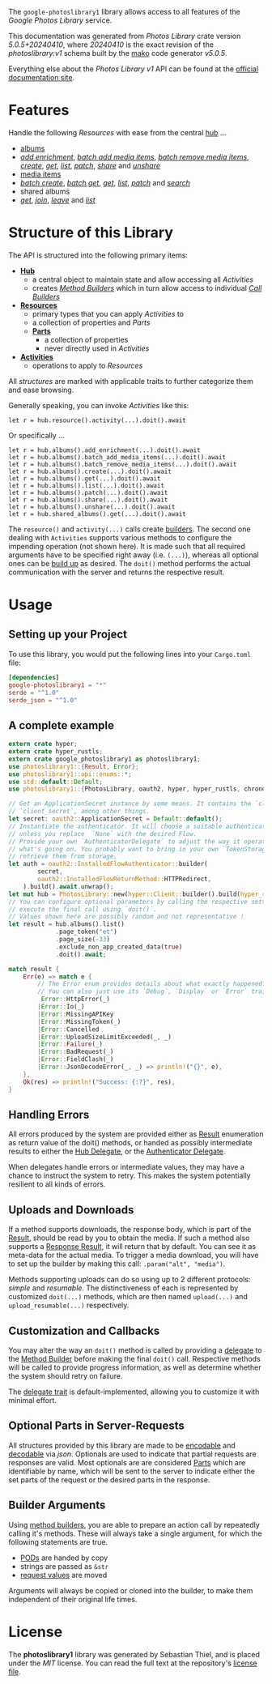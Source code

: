 <!---
DO NOT EDIT !
This file was generated automatically from 'src/generator/templates/api/README.md.mako'
DO NOT EDIT !
-->
The `google-photoslibrary1` library allows access to all features of the *Google Photos Library* service.

This documentation was generated from *Photos Library* crate version *5.0.5+20240410*, where *20240410* is the exact revision of the *photoslibrary:v1* schema built by the [mako](http://www.makotemplates.org/) code generator *v5.0.5*.

Everything else about the *Photos Library* *v1* API can be found at the
[official documentation site](https://developers.google.com/photos/).
# Features

Handle the following *Resources* with ease from the central [hub](https://docs.rs/google-photoslibrary1/5.0.5+20240410/google_photoslibrary1/PhotosLibrary) ...

* [albums](https://docs.rs/google-photoslibrary1/5.0.5+20240410/google_photoslibrary1/api::Album)
 * [*add enrichment*](https://docs.rs/google-photoslibrary1/5.0.5+20240410/google_photoslibrary1/api::AlbumAddEnrichmentCall), [*batch add media items*](https://docs.rs/google-photoslibrary1/5.0.5+20240410/google_photoslibrary1/api::AlbumBatchAddMediaItemCall), [*batch remove media items*](https://docs.rs/google-photoslibrary1/5.0.5+20240410/google_photoslibrary1/api::AlbumBatchRemoveMediaItemCall), [*create*](https://docs.rs/google-photoslibrary1/5.0.5+20240410/google_photoslibrary1/api::AlbumCreateCall), [*get*](https://docs.rs/google-photoslibrary1/5.0.5+20240410/google_photoslibrary1/api::AlbumGetCall), [*list*](https://docs.rs/google-photoslibrary1/5.0.5+20240410/google_photoslibrary1/api::AlbumListCall), [*patch*](https://docs.rs/google-photoslibrary1/5.0.5+20240410/google_photoslibrary1/api::AlbumPatchCall), [*share*](https://docs.rs/google-photoslibrary1/5.0.5+20240410/google_photoslibrary1/api::AlbumShareCall) and [*unshare*](https://docs.rs/google-photoslibrary1/5.0.5+20240410/google_photoslibrary1/api::AlbumUnshareCall)
* [media items](https://docs.rs/google-photoslibrary1/5.0.5+20240410/google_photoslibrary1/api::MediaItem)
 * [*batch create*](https://docs.rs/google-photoslibrary1/5.0.5+20240410/google_photoslibrary1/api::MediaItemBatchCreateCall), [*batch get*](https://docs.rs/google-photoslibrary1/5.0.5+20240410/google_photoslibrary1/api::MediaItemBatchGetCall), [*get*](https://docs.rs/google-photoslibrary1/5.0.5+20240410/google_photoslibrary1/api::MediaItemGetCall), [*list*](https://docs.rs/google-photoslibrary1/5.0.5+20240410/google_photoslibrary1/api::MediaItemListCall), [*patch*](https://docs.rs/google-photoslibrary1/5.0.5+20240410/google_photoslibrary1/api::MediaItemPatchCall) and [*search*](https://docs.rs/google-photoslibrary1/5.0.5+20240410/google_photoslibrary1/api::MediaItemSearchCall)
* shared albums
 * [*get*](https://docs.rs/google-photoslibrary1/5.0.5+20240410/google_photoslibrary1/api::SharedAlbumGetCall), [*join*](https://docs.rs/google-photoslibrary1/5.0.5+20240410/google_photoslibrary1/api::SharedAlbumJoinCall), [*leave*](https://docs.rs/google-photoslibrary1/5.0.5+20240410/google_photoslibrary1/api::SharedAlbumLeaveCall) and [*list*](https://docs.rs/google-photoslibrary1/5.0.5+20240410/google_photoslibrary1/api::SharedAlbumListCall)




# Structure of this Library

The API is structured into the following primary items:

* **[Hub](https://docs.rs/google-photoslibrary1/5.0.5+20240410/google_photoslibrary1/PhotosLibrary)**
    * a central object to maintain state and allow accessing all *Activities*
    * creates [*Method Builders*](https://docs.rs/google-photoslibrary1/5.0.5+20240410/google_photoslibrary1/client::MethodsBuilder) which in turn
      allow access to individual [*Call Builders*](https://docs.rs/google-photoslibrary1/5.0.5+20240410/google_photoslibrary1/client::CallBuilder)
* **[Resources](https://docs.rs/google-photoslibrary1/5.0.5+20240410/google_photoslibrary1/client::Resource)**
    * primary types that you can apply *Activities* to
    * a collection of properties and *Parts*
    * **[Parts](https://docs.rs/google-photoslibrary1/5.0.5+20240410/google_photoslibrary1/client::Part)**
        * a collection of properties
        * never directly used in *Activities*
* **[Activities](https://docs.rs/google-photoslibrary1/5.0.5+20240410/google_photoslibrary1/client::CallBuilder)**
    * operations to apply to *Resources*

All *structures* are marked with applicable traits to further categorize them and ease browsing.

Generally speaking, you can invoke *Activities* like this:

```Rust,ignore
let r = hub.resource().activity(...).doit().await
```

Or specifically ...

```ignore
let r = hub.albums().add_enrichment(...).doit().await
let r = hub.albums().batch_add_media_items(...).doit().await
let r = hub.albums().batch_remove_media_items(...).doit().await
let r = hub.albums().create(...).doit().await
let r = hub.albums().get(...).doit().await
let r = hub.albums().list(...).doit().await
let r = hub.albums().patch(...).doit().await
let r = hub.albums().share(...).doit().await
let r = hub.albums().unshare(...).doit().await
let r = hub.shared_albums().get(...).doit().await
```

The `resource()` and `activity(...)` calls create [builders][builder-pattern]. The second one dealing with `Activities`
supports various methods to configure the impending operation (not shown here). It is made such that all required arguments have to be
specified right away (i.e. `(...)`), whereas all optional ones can be [build up][builder-pattern] as desired.
The `doit()` method performs the actual communication with the server and returns the respective result.

# Usage

## Setting up your Project

To use this library, you would put the following lines into your `Cargo.toml` file:

```toml
[dependencies]
google-photoslibrary1 = "*"
serde = "^1.0"
serde_json = "^1.0"
```

## A complete example

```Rust
extern crate hyper;
extern crate hyper_rustls;
extern crate google_photoslibrary1 as photoslibrary1;
use photoslibrary1::{Result, Error};
use photoslibrary1::api::enums::*;
use std::default::Default;
use photoslibrary1::{PhotosLibrary, oauth2, hyper, hyper_rustls, chrono, FieldMask};

// Get an ApplicationSecret instance by some means. It contains the `client_id` and
// `client_secret`, among other things.
let secret: oauth2::ApplicationSecret = Default::default();
// Instantiate the authenticator. It will choose a suitable authentication flow for you,
// unless you replace  `None` with the desired Flow.
// Provide your own `AuthenticatorDelegate` to adjust the way it operates and get feedback about
// what's going on. You probably want to bring in your own `TokenStorage` to persist tokens and
// retrieve them from storage.
let auth = oauth2::InstalledFlowAuthenticator::builder(
        secret,
        oauth2::InstalledFlowReturnMethod::HTTPRedirect,
    ).build().await.unwrap();
let mut hub = PhotosLibrary::new(hyper::Client::builder().build(hyper_rustls::HttpsConnectorBuilder::new().with_native_roots().unwrap().https_or_http().enable_http1().build()), auth);
// You can configure optional parameters by calling the respective setters at will, and
// execute the final call using `doit()`.
// Values shown here are possibly random and not representative !
let result = hub.albums().list()
             .page_token("et")
             .page_size(-33)
             .exclude_non_app_created_data(true)
             .doit().await;

match result {
    Err(e) => match e {
        // The Error enum provides details about what exactly happened.
        // You can also just use its `Debug`, `Display` or `Error` traits
         Error::HttpError(_)
        |Error::Io(_)
        |Error::MissingAPIKey
        |Error::MissingToken(_)
        |Error::Cancelled
        |Error::UploadSizeLimitExceeded(_, _)
        |Error::Failure(_)
        |Error::BadRequest(_)
        |Error::FieldClash(_)
        |Error::JsonDecodeError(_, _) => println!("{}", e),
    },
    Ok(res) => println!("Success: {:?}", res),
}

```
## Handling Errors

All errors produced by the system are provided either as [Result](https://docs.rs/google-photoslibrary1/5.0.5+20240410/google_photoslibrary1/client::Result) enumeration as return value of
the doit() methods, or handed as possibly intermediate results to either the
[Hub Delegate](https://docs.rs/google-photoslibrary1/5.0.5+20240410/google_photoslibrary1/client::Delegate), or the [Authenticator Delegate](https://docs.rs/yup-oauth2/*/yup_oauth2/trait.AuthenticatorDelegate.html).

When delegates handle errors or intermediate values, they may have a chance to instruct the system to retry. This
makes the system potentially resilient to all kinds of errors.

## Uploads and Downloads
If a method supports downloads, the response body, which is part of the [Result](https://docs.rs/google-photoslibrary1/5.0.5+20240410/google_photoslibrary1/client::Result), should be
read by you to obtain the media.
If such a method also supports a [Response Result](https://docs.rs/google-photoslibrary1/5.0.5+20240410/google_photoslibrary1/client::ResponseResult), it will return that by default.
You can see it as meta-data for the actual media. To trigger a media download, you will have to set up the builder by making
this call: `.param("alt", "media")`.

Methods supporting uploads can do so using up to 2 different protocols:
*simple* and *resumable*. The distinctiveness of each is represented by customized
`doit(...)` methods, which are then named `upload(...)` and `upload_resumable(...)` respectively.

## Customization and Callbacks

You may alter the way an `doit()` method is called by providing a [delegate](https://docs.rs/google-photoslibrary1/5.0.5+20240410/google_photoslibrary1/client::Delegate) to the
[Method Builder](https://docs.rs/google-photoslibrary1/5.0.5+20240410/google_photoslibrary1/client::CallBuilder) before making the final `doit()` call.
Respective methods will be called to provide progress information, as well as determine whether the system should
retry on failure.

The [delegate trait](https://docs.rs/google-photoslibrary1/5.0.5+20240410/google_photoslibrary1/client::Delegate) is default-implemented, allowing you to customize it with minimal effort.

## Optional Parts in Server-Requests

All structures provided by this library are made to be [encodable](https://docs.rs/google-photoslibrary1/5.0.5+20240410/google_photoslibrary1/client::RequestValue) and
[decodable](https://docs.rs/google-photoslibrary1/5.0.5+20240410/google_photoslibrary1/client::ResponseResult) via *json*. Optionals are used to indicate that partial requests are responses
are valid.
Most optionals are are considered [Parts](https://docs.rs/google-photoslibrary1/5.0.5+20240410/google_photoslibrary1/client::Part) which are identifiable by name, which will be sent to
the server to indicate either the set parts of the request or the desired parts in the response.

## Builder Arguments

Using [method builders](https://docs.rs/google-photoslibrary1/5.0.5+20240410/google_photoslibrary1/client::CallBuilder), you are able to prepare an action call by repeatedly calling it's methods.
These will always take a single argument, for which the following statements are true.

* [PODs][wiki-pod] are handed by copy
* strings are passed as `&str`
* [request values](https://docs.rs/google-photoslibrary1/5.0.5+20240410/google_photoslibrary1/client::RequestValue) are moved

Arguments will always be copied or cloned into the builder, to make them independent of their original life times.

[wiki-pod]: http://en.wikipedia.org/wiki/Plain_old_data_structure
[builder-pattern]: http://en.wikipedia.org/wiki/Builder_pattern
[google-go-api]: https://github.com/google/google-api-go-client

# License
The **photoslibrary1** library was generated by Sebastian Thiel, and is placed
under the *MIT* license.
You can read the full text at the repository's [license file][repo-license].

[repo-license]: https://github.com/Byron/google-apis-rsblob/main/LICENSE.md

